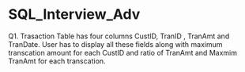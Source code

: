 # SQL_Interview_Adv

Q1.  Trasaction Table has four columns CustID, TranID , TranAmt and TranDate. 
User has to display all these fields along with maximum transcation amount for each CustID and ratio of TranAmt and Maxmim TranAmt for each transcation. 
